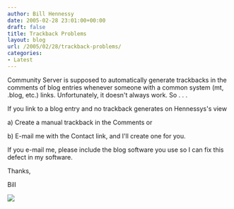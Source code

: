 ```yaml
---
author: Bill Hennessy
date: 2005-02-28 23:01:00+00:00
draft: false
title: Trackback Problems
layout: blog
url: /2005/02/28/trackback-problems/
categories:
- Latest
---
```


Community Server is supposed to automatically generate trackbacks in the comments of blog entries whenever someone with a common system (mt, .blog, etc.) links. Unfortunately, it doesn't always work. So . . . 




If you link to a blog entry and no trackback generates on Hennessys's view




a) Create a manual trackback in the Comments or




b) E-mail me with the Contact link, and I'll create one for you.




If you e-mail me, please include the blog software you use so I can fix this defect in my software.







Thanks,




Bill

![](https://blog.billhennessy.com/aggbug.aspx?PostID=1274)

